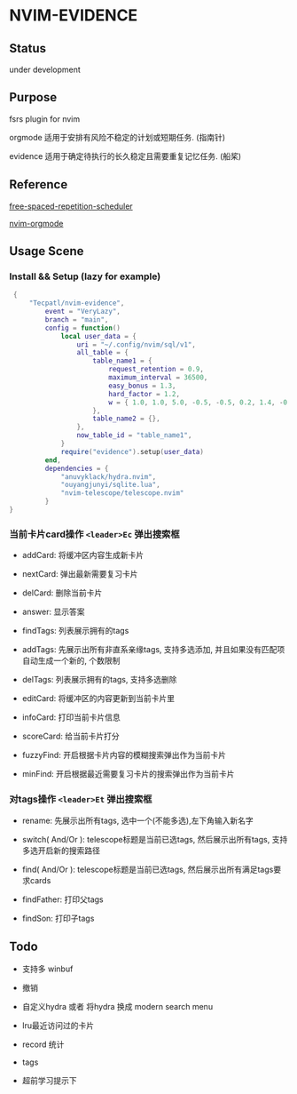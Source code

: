 # NVIM-EVIDENCE

## Status

under development

## Purpose

fsrs plugin for nvim

orgmode 适用于安排有风险不稳定的计划或短期任务. (指南针)

evidence 适用于确定待执行的长久稳定且需要重复记忆任务. (船桨)

## Reference

[free-spaced-repetition-scheduler](https://github.com/open-spaced-repetition/free-spaced-repetition-scheduler)

[nvim-orgmode](https://github.com/nvim-orgmode/orgmode)

## Usage Scene

### Install && Setup (lazy for example) 

```lua
 {
     "Tecpatl/nvim-evidence",
         event = "VeryLazy",
         branch = "main",
         config = function()
             local user_data = {
                 uri = "~/.config/nvim/sql/v1",
                 all_table = {
                     table_name1 = {
                         request_retention = 0.9,
                         maximum_interval = 36500,
                         easy_bonus = 1.3,
                         hard_factor = 1.2,
                         w = { 1.0, 1.0, 5.0, -0.5, -0.5, 0.2, 1.4, -0.12, 0.8, 2.0, -0.2, 0.2, 1.0 },
                     },
                     table_name2 = {},
                 },
                 now_table_id = "table_name1",
             }
             require("evidence").setup(user_data)
         end,
         dependencies = {
             "anuvyklack/hydra.nvim",
             "ouyangjunyi/sqlite.lua",
             "nvim-telescope/telescope.nvim"
         }
}
```

### 当前卡片card操作   `<leader>Ec` 弹出搜索框

- addCard: 将缓冲区内容生成新卡片

- nextCard: 弹出最新需要复习卡片

- delCard: 删除当前卡片

- answer: 显示答案

- findTags:  列表展示拥有的tags 

- addTags:  先展示出所有非直系亲缘tags, 支持多选添加, 并且如果没有匹配项自动生成一个新的, 个数限制

- delTags:  列表展示拥有的tags, 支持多选删除 

- editCard:  将缓冲区的内容更新到当前卡片里

- infoCard:  打印当前卡片信息

- scoreCard:  给当前卡片打分

- fuzzyFind:  开启根据卡片内容的模糊搜索弹出作为当前卡片

- minFind:  开启根据最近需要复习卡片的搜索弹出作为当前卡片

### 对tags操作   `<leader>Et` 弹出搜索框

- rename:  先展示出所有tags, 选中一个(不能多选),左下角输入新名字

- switch( And/Or ):  telescope标题是当前已选tags, 然后展示出所有tags, 支持多选开启新的搜索路径 

- find( And/Or ): telescope标题是当前已选tags, 然后展示出所有满足tags要求cards

- findFather: 打印父tags 

- findSon: 打印子tags

## Todo

- 支持多 winbuf

- 撤销

- 自定义hydra 或者 将hydra 换成 modern search menu

- lru最近访问过的卡片

- record 统计

- tags

- 超前学习提示下
